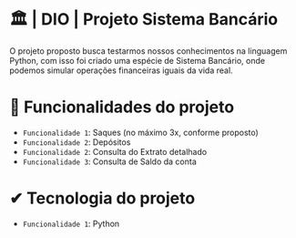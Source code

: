 # 🏛 | DIO | Projeto Sistema Bancário
O projeto proposto busca testarmos nossos conhecimentos na linguagem Python, com isso foi criado uma espécie de Sistema Bancário, onde podemos simular operações financeiras iguais da vida real.


# :hammer: Funcionalidades do projeto

- `Funcionalidade 1`: Saques (no máximo 3x, conforme proposto)
- `Funcionalidade 2`: Depósitos
- `Funcionalidade 2`: Consulta do Extrato detalhado
- `Funcionalidade 3`: Consulta de Saldo da conta


# ✔ Tecnologia do projeto

- `Funcionalidade 1`: Python


